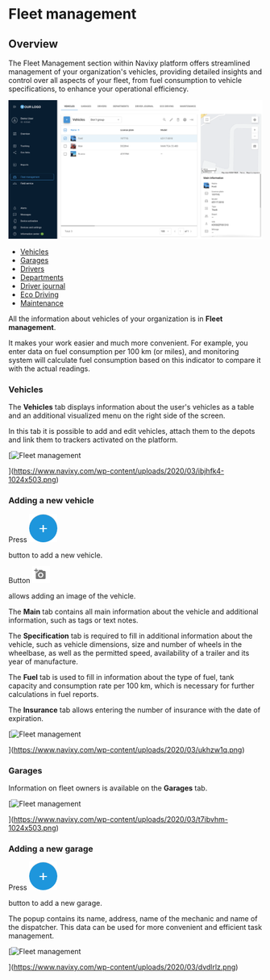 # Fleet management

## Overview

The Fleet Management section within Navixy platform offers streamlined management of your organization's vehicles, providing detailed insights and control over all aspects of your fleet, from fuel consumption to vehicle specifications, to enhance your operational efficiency.

![image-20240814-173711.png](../attachments/image-20240814-173711.png)

* [Vehicles](vehicles.md)
* [Garages](garages.md)
* [Drivers](drivers.md)
* [Departments](departments.md)
* [Driver journal](driver-journal.md)
* [Eco Driving](eco-driving.md)
* [Maintenance](maintenance.md)

All the information about vehicles of your organization is in **Fleet management**.

It makes your work easier and much more convenient. For example, you enter data on fuel consumption per 100 km (or miles), and monitoring system will calculate fuel consumption based on this indicator to compare it with the actual readings.

### Vehicles

The **Vehicles** tab displays information about the user's vehicles as a table and an additional visualized menu on the right side of the screen.

In this tab it is possible to add and edit vehicles, attach them to the depots and link them to trackers activated on the platform.

\[![Fleet management](https://www.navixy.com/wp-content/uploads/2020/03/ibjhfk4-600x295.png)

]\(https://www.navixy.com/wp-content/uploads/2020/03/ibjhfk4-1024x503.png)

### Adding a new vehicle

Press ![chrome\_py0qhiu5p8.webp](../attachments/chrome_py0qhiu5p8.webp)

button to add a new vehicle.

Button ![image-20241127-142058.png](../attachments/image-20241127-142058.png)

allows adding an image of the vehicle.

The **Main** tab contains all main information about the vehicle and additional information, such as tags or text notes.

The **Specification** tab is required to fill in additional information about the vehicle, such as vehicle dimensions, size and number of wheels in the wheelbase, as well as the permitted speed, availability of a trailer and its year of manufacture.

The **Fuel** tab is used to fill in information about the type of fuel, tank capacity and consumption rate per 100 km, which is necessary for further calculations in fuel reports.

The **Insurance** tab allows entering the number of insurance with the date of expiration.

\[![Fleet management](https://www.navixy.com/wp-content/uploads/2020/03/ukhzw1q-502x600.png)

]\(https://www.navixy.com/wp-content/uploads/2020/03/ukhzw1q.png)

### Garages

Information on fleet owners is available on the **Garages** tab.

\[![Fleet management](https://www.navixy.com/wp-content/uploads/2020/03/t7ibvhm-600x295.png)

]\(https://www.navixy.com/wp-content/uploads/2020/03/t7ibvhm-1024x503.png)

### Adding a new garage

Press ![chrome\_py0qhiu5p8.webp](../attachments/chrome_py0qhiu5p8.webp)

button to add a new garage.

The popup contains its name, address, name of the mechanic and name of the dispatcher. This data can be used for more convenient and efficient task management.

\[![Fleet management](https://www.navixy.com/wp-content/uploads/2020/03/dvdlrlz-430x600.png)

]\(https://www.navixy.com/wp-content/uploads/2020/03/dvdlrlz.png)
